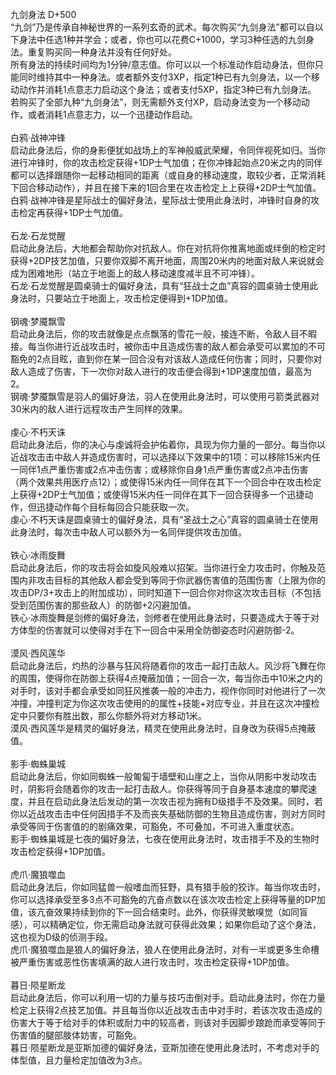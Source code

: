<title>九剑身法</title>
<meta name="GENERATOR" content="WinCHM">
<meta http-equiv="Content-Type" content="text/html; charset=gb2312">
<br>九剑身法 D+500 
<br>“九剑”乃是传承自神秘世界的一系列玄奇的武术。每次购买“九剑身法”都可以自以下身法中任选1种并学会；或者，你也可以花费C+1000，学习3种任选的九剑身法。重复购买同一种身法并没有任何好处。 
<br>所有身法的持续时间均为1分钟/意志值。你可以以一个标准动作启动身法，但你只能同时维持其中一种身法。或者额外支付3XP，指定1种已有九剑身法，以一个移动动作并消耗1点意志力启动这个身法；或者支付5XP，指定3种已有九剑身法。 
<br>若购买了全部九种“九剑身法”，则无需额外支付XP，启动身法变为一个移动动作，或者消耗1点意志力，以一个迅捷动作启动。 
<br>
<br>白鸦·战神冲锋 
<br>启动此身法后，你的身影便犹如战场上的军神般威武荣耀，令同伴视死如归。当你进行冲锋时，你的攻击检定获得+1DP士气加值；在你冲锋起始点20米之内的同伴都可以选择跟随你一起移动相同的距离（或自身的移动速度，取较少者，正常消耗下回合移动动作），并且在接下来的1回合里在攻击检定上上获得+2DP士气加值。 
<br>白鸦·战神冲锋是星际战士的偏好身法，星际战士使用此身法时，冲锋时自身的攻击检定再获得+1DP士气加值。 
<br>
<br>石龙·石龙觉醒 
<br>启动此身法后，大地都会帮助你对抗敌人。你在对抗将你推离地面或绊倒的检定时获得+2DP技艺加值，只要你双脚不离开地面，周围20米内的地面对敌人来说就会成为困难地形（站立于地面上的敌人移动速度减半且不可冲锋）。 
<br>石龙·石龙觉醒是圆桌骑士的偏好身法，具有“狂战士之血”真容的圆桌骑士使用此身法时，只要站立于地面上，攻击检定便得到+1DP加值。 
<br>
<br>钢魂·梦魇飘雪 
<br>启动此身法后，你的攻击就像是点点飘落的雪花一般，接连不断，令敌人目不暇接。每当你进行近战攻击时，被你击中且造成伤害的敌人都会承受可以累加的不可豁免的2点目眩，直到你在某一回合没有对该敌人造成任何伤害；同时，只要你对敌人造成了伤害，下一次你对敌人进行的攻击便会得到+1DP速度加值，最高为2。 
<br>钢魂·梦魇飘雪是羽人的偏好身法，羽人在使用此身法时，可以使用弓箭类武器对30米内的敌人进行远程攻击产生同样的效果。 
<br>
<br>虔心·不朽天诛 
<br>启动此身法后，你的决心与虔诚将会护佑着你，具现为你力量的一部分。每当你以近战攻击击中敌人并造成伤害时，可以选择以下效果中的1项：可以移除15米内任一同伴1点严重伤害或2点冲击伤害；或移除你自身1点严重伤害或2点冲击伤害（两个效果共用医疗点12）；或使得15米内任一同伴在其下一个回合中在攻击检定上获得+2DP士气加值；或使得15米内任一同伴在其下一回合获得多一个迅捷动作，但迅捷动作每个目标每回合只能获取一次。 
<br>虔心·不朽天诛是圆桌骑士的偏好身法，具有“圣战士之心”真容的圆桌骑士在使用此身法时，每次击中敌人可以额外为一名同伴提供攻击加值。 
<br>
<br>铁心·冰雨旋舞 
<br>启动此身法后，你的攻击将会如旋风般难以招架。当你进行全力攻击时，你触及范围内非攻击目标的其他敌人都会受到等同于你武器伤害值的范围伤害（上限为你的攻击DP/3+攻击上的附加成功），同时知道下一回合你对你这次攻击目标（不包括受到范围伤害的那些敌人）的防御+2闪避加值。 
<br>铁心·冰雨旋舞是剑修的偏好身法，剑修者在使用此身法时，只要造成大于等于对方体型的伤害就可以使得对手在下一回合中采用全防御姿态时闪避防御-2。 
<br>
<br>漠风·西风莲华 
<br>启动此身法后，灼热的沙暴与狂风将随着你的攻击一起打击敌人。风沙将飞舞在你的周围，使得你在防御上获得4点掩蔽加值；一回合一次，每当你击中10米之内的对手时，该对手都会承受如同狂风推袭一般的冲击力，视作你同时对他进行了一次冲撞，冲撞判定为你这次攻击使用的的属性+技能+对应专业，并且在这次冲撞检定中只要你有胜出数，那么你额外将对方移动1米。 
<br>漠风·西风莲华是精灵的偏好身法，精灵在使用此身法时，自身改为获得5点掩蔽值。 
<br>
<br>影手·蜘蛛巢城 
<br>启动此身法后，你如同蜘蛛一般匍匐于墙壁和山崖之上，当你从阴影中发动攻击时，阴影将会随着你的攻击一起打击敌人。你获得等同于自身基本速度的攀爬速度，并且在启动此身法后发动的第一次攻击视为拥有D级措手不及效果。同时，若你以近战攻击击中任何因措手不及而丧失基础防御的生物且造成伤害，则对方同时承受等同于伤害值的的剧痛效果，可豁免，不可叠加，不可进入重度状态。 
<br>影手·蜘蛛巢城是七夜的偏好身法，七夜在使用此身法时，攻击措手不及的生物时攻击检定获得+1DP加值。 
<br>
<br>虎爪·魔狼噬血 
<br>启动此身法后，你如同猛兽一般嗜血而狂野，具有猎手般的狡诈。每当你攻击时，你可以选择承受至多3点不可豁免的亢奋点数以在该次攻击检定上获得等量的DP加值，该亢奋效果持续到你的下一回合结束时。此外，你获得灵敏嗅觉（如同盲感），可以精确定位，你无需启动身法就可获得此效果；如果你启动了这个身法，这也视为D级的侦测手段。 
<br>虎爪·魔狼噬血是狼人的偏好身法，狼人在使用此身法时，对有一半或更多生命槽被严重伤害或恶性伤害填满的敌人进行攻击时，攻击检定获得+1DP加值。 
<br>
<br>暮日·陨星断龙 
<br>启动此身法后，你可以利用一切的力量与技巧击倒对手。启动此身法时，你在力量检定上获得2点技艺加值。并且每当你以近战攻击击中对手时，若该次攻击造成的伤害大于等于给对手的体积或耐力中的较高者，则该对手因脚步踉跄而承受等同于伤害值的腿部肢体妨害，可豁免。 
<br>暮日·陨星断龙是亚斯加德的偏好身法，亚斯加德在使用此身法时，不考虑对手的体型值，且力量检定加值改为3点。